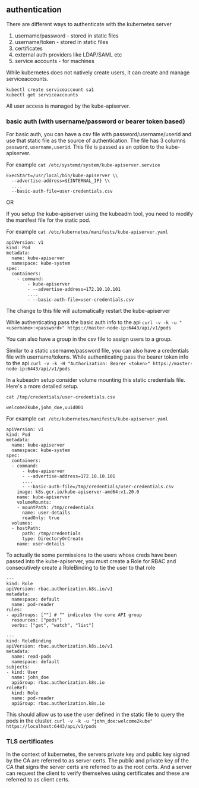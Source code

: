 ## authentication

There are different ways to authenticate with the kubernetes server
  1. username/password - stored in static files
  2. username/token - stored in static files
  3. certificates
  4. external auth providers like LDAP/SAML etc
  5. service accounts - for machines

While kubernetes does not natively create users, it can create and manage serviceaccounts.

```
kubectl create serviceaccount sa1
kubectl get serviceaccounts
```

All user access is managed by the kube-apiserver.

### basic auth (with username/password or bearer token based)

For basic auth, you can have a csv file with password/username/userid and use that static file as the source of authentication.
The file has 3 columns `password,username,userid`. This file is passed as an option to the kube-apiserver.

For example `cat /etc/systemd/system/kube-apiserver.service`
```
ExecStart=/usr/local/bin/kube-apiserver \\
  --advertise-address=${INTERNAL_IP} \\
  ....
  --basic-auth-file=user-credentials.csv
```

OR

If you setup the kube-apiserver using the kubeadm tool, you need to modify the manifest file for the static pod.

For example `cat /etc/kubernetes/manifests/kube-apiserver.yaml`
```
apiVersion: v1
kind: Pod
metadata:
  name: kube-apiserver
  namespace: kube-system
spec:
  containers:
    - command:
        - kube-apiserver
        - --advertise-address=172.10.10.101
        ....
        - --basic-auth-file=user-credentials.csv
```
The change to this file will automatically restart the kube-apiserver

While authenticating pass the basic auth info to the api
`curl -v -k -u "<username>:<password>" https://master-node-ip:6443/api/v1/pods`

You can also have a group in the csv file to assign users to a group.

Similar to a static username/password file, you can also have a credentials file with username/tokens.
While authenticating pass the bearer token info to the api
`curl -v -k -H "Authorization: Bearer <token>" https://master-node-ip:6443/api/v1/pods`

In a kubeadm setup consider volume mounting this static credentials file.
Here's a more detailed setup.

`cat /tmp/credentials/user-credentials.csv`
```
welcome2kube,john_doe,uuid001
```

For example `cat /etc/kubernetes/manifests/kube-apiserver.yaml`
```
apiVersion: v1
kind: Pod
metadata:
  name: kube-apiserver
  namespace: kube-system
spec:
  containers:
  - command:
      - kube-apiserver
      - --advertise-address=172.10.10.101
      ....
      - --basic-auth-file=/tmp/credentials/user-credentials.csv
    image: k8s.gcr.io/kube-apiserver-amd64:v1.20.0
    name: kube-apiserver
    volumeMounts:
    - mountPath: /tmp/credentials
      name: user-details
      readOnly: true
  volumes:
  - hostPath:
      path: /tmp/credentials
      type: DirectoryOrCreate
    name: user-details
```

To actually tie some permissions to the users whose creds have been passed into the kube-apiserver,
you must create a Role for RBAC and consecutively create a RoleBinding to tie the user to that role
```
---
kind: Role
apiVersion: rbac.authorization.k8s.io/v1
metadata:
  namespace: default
  name: pod-reader
rules:
- apiGroups: [""] # "" indicates the core API group
  resources: ["pods"]
  verbs: ["get", "watch", "list"]

---
kind: RoleBinding
apiVersion: rbac.authorization.k8s.io/v1
metadata:
  name: read-pods
  namespace: default
subjects:
- kind: User
  name: john_doe
  apiGroup: rbac.authorization.k8s.io
roleRef:
  kind: Role
  name: pod-reader
  apiGroup: rbac.authorization.k8s.io
```

This should allow us to use the user defined in the static file to query the pods in the cluster.
`curl -v -k -u "john_doe:welcome2kube" https://localhost:6443/api/v1/pods`

### TLS certificates

In the context of kubernetes, the servers private key and public key signed by the CA are referred to as server certs.
The public and private key of the CA that signs the server certs are referred to as the root certs.
And a server can request the client to verify themselves using certificates and these are referred to as client certs.
